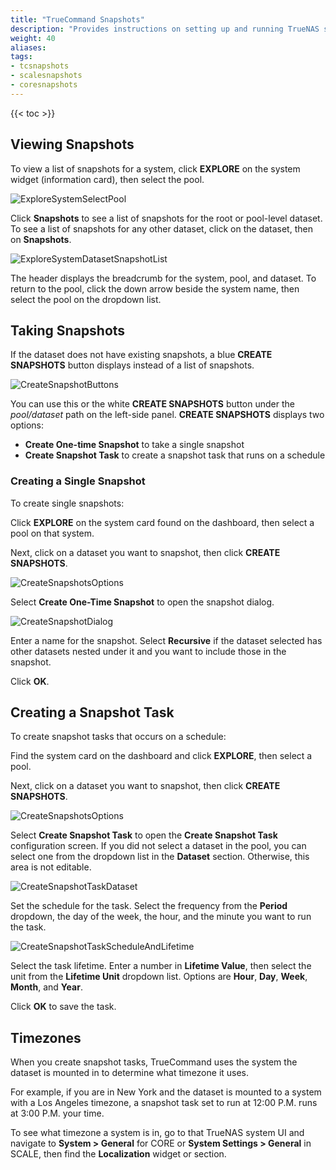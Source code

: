 ```yaml
---
title: "TrueCommand Snapshots"
description: "Provides instructions on setting up and running TrueNAS storage snapshots in TrueCommand."
weight: 40
aliases:
tags:
- tcsnapshots
- scalesnapshots
- coresnapshots
---
```


{{< toc >}}

## Viewing Snapshots

To view a list of snapshots for a system, click **EXPLORE** on the system widget (information card), then select the pool.

![ExploreSystemSelectPool](/images/TrueCommand/Systems/ExploreSystemSelectPool.png "Select a Pool")

Click **Snapshots** to see a list of snapshots for the root or pool-level dataset.
To see a list of snapshots for any other dataset, click on the dataset, then on **Snapshots**.

![ExploreSystemDatasetSnapshotList](/images/TrueCommand/Systems/ExploreSystemDatasetSnapshotList.png "Dataset Snapshot list")

The header displays the breadcrumb for the system, pool, and dataset. To return to the pool, click the down arrow beside the system name, then select the pool on the dropdown list.

## Taking Snapshots
If the dataset does not have existing snapshots, a blue **CREATE SNAPSHOTS** button displays instead of a list of snapshots.

![CreateSnapshotButtons](/images/TrueCommand/Systems/CreateSnapshotButtons.png "Create Snapshot Buttons")

You can use this or the white **CREATE SNAPSHOTS** button under the *pool/dataset* path on the left-side panel.
**CREATE SNAPSHOTS** displays two options:

* **Create One-time Snapshot** to take a single snapshot
* **Create Snapshot Task** to create a snapshot task that runs on a schedule

### Creating a Single Snapshot

To create single snapshots:

Click **EXPLORE** on the system card found on the dashboard, then select a pool on that system.

Next, click on a dataset you want to snapshot, then click **CREATE SNAPSHOTS**.

![CreateSnapshotsOptions](/images/TrueCommand/Systems/CreateSnapshotsOptions.png "Create One-time Snapshot")

Select **Create One-Time Snapshot** to open the snapshot dialog.

![CreateSnapshotDialog](/images/TrueCommand/Systems/CreateSnapshotDialog.png "Create Snapshot Dialog")

Enter a name for the snapshot.
Select **Recursive** if the dataset selected has other datasets nested under it and you want to include those in the snapshot.

Click **OK**.

## Creating a Snapshot Task

To create snapshot tasks that occurs on a schedule:

Find the system card on the dashboard and click **EXPLORE**, then select a pool.

Next, click on a dataset you want to snapshot, then click **CREATE SNAPSHOTS**.

![CreateSnapshotsOptions](/images/TrueCommand/Systems/CreateSnapshotsOptions.png "Create Snapshot Task")

Select **Create Snapshot Task** to open the **Create Snapshot Task** configuration screen.
If you did not select a dataset in the pool, you can select one from the dropdown list in the **Dataset** section. Otherwise, this area is not editable.

![CreateSnapshotTaskDataset](/images/TrueCommand/Systems/CreateSnapshotTaskDataset.png "Create Snapshot Task Dataset Path")

Set the schedule for the task. Select the frequency from the **Period** dropdown, the day of the week, the hour, and the minute you want to run the task.

![CreateSnapshotTaskScheduleAndLifetime](/images/TrueCommand/Systems/CreateSnapshotTaskScheduleAndLifetime.png "Add Snapshot Task Schedule and Lifetime")

Select the task lifetime. Enter a number in **Lifetime Value**, then select the unit from the **Lifetime Unit** dropdown list. Options are **Hour**, **Day**, **Week**, **Month**, and **Year**.

Click **OK** to save the task.

## Timezones

When you create snapshot tasks, TrueCommand uses the system the dataset is mounted in to determine what timezone it uses.

For example, if you are in New York and the dataset is mounted to a system with a Los Angeles timezone, a snapshot task set to run at 12:00 P.M. runs at 3:00 P.M. your time.

To see what timezone a system is in, go to that TrueNAS system UI and navigate to **System > General** for CORE or **System Settings > General** in SCALE, then find the **Localization** widget or section.
